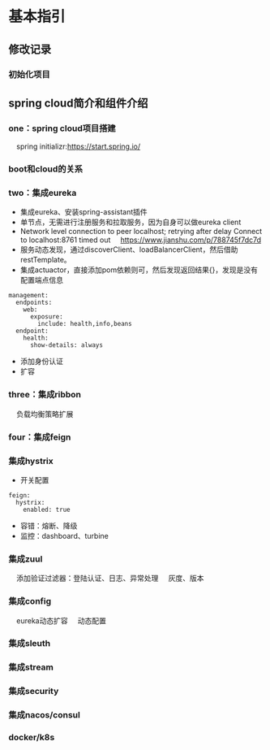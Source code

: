 # 基本指引

## 修改记录
### 初始化项目

## spring cloud简介和组件介绍

### one：spring cloud项目搭建
    spring initializr:https://start.spring.io/

### boot和cloud的关系

### two：集成eureka
* 集成eureka、安装spring-assistant插件
* 单节点，无需进行注册服务和拉取服务，因为自身可以做eureka client
* Network level connection to peer localhost; retrying after delay Connect to localhost:8761 timed out
    https://www.jianshu.com/p/788745f7dc7d
* 服务动态发现，通过discoverClient、loadBalancerClient，然后借助restTemplate。
* 集成actuactor，直接添加pom依赖则可，然后发现返回结果{}，发现是没有配置端点信息
```
management:
  endpoints:
    web:
      exposure:
        include: health,info,beans
  endpoint:
    health:
      show-details: always
```
* 添加身份认证
* 扩容


### three：集成ribbon
    负载均衡策略扩展

### four：集成feign

### 集成hystrix
* 开关配置
```
feign:
  hystrix:
    enabled: true
```
* 容错：熔断、降级
* 监控：dashboard、turbine

### 集成zuul
    添加验证过滤器：登陆认证、日志、异常处理
    灰度、版本

### 集成config
    eureka动态扩容
    动态配置

### 集成sleuth

### 集成stream

### 集成security

### 集成nacos/consul

### docker/k8s










